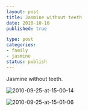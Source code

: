 ```yaml
--- 
layout: post
title: Jasmine without teeth
date: 2010-10-10
published: true

type: post
categories: 
- family
- jasmine
status: publish
---
```

Jasmine without teeth.

![2010-09-25-at-15-00-14](http://media.eick.us/2010/10/2010-09-25-at-15-00-14.jpg)

![2010-09-25-at-15-01-06](http://media.eick.us/2010/10/2010-09-25-at-15-01-06.jpg)

